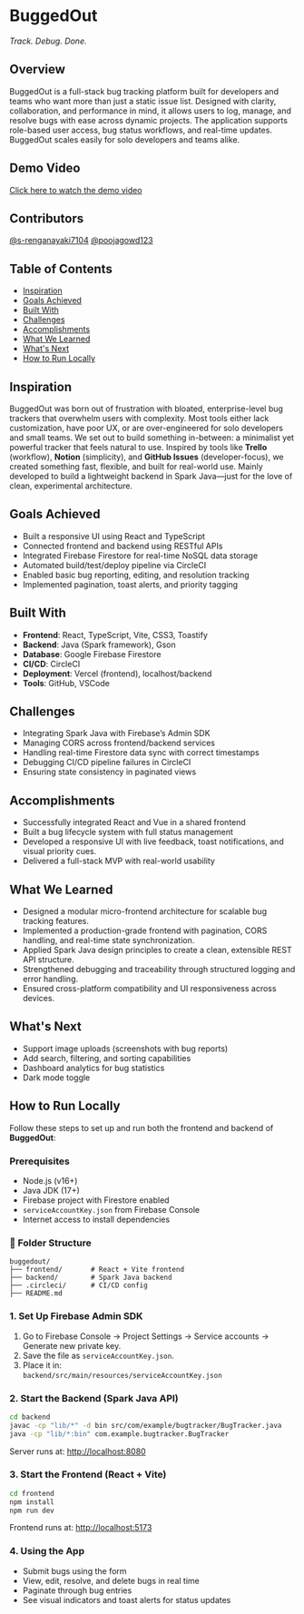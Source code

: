 # BuggedOut  
*Track. Debug. Done.*

## Overview  
BuggedOut is a full-stack bug tracking platform built for developers and teams who want more than just a static issue list. Designed with clarity, collaboration, and performance in mind, it allows users to log, manage, and resolve bugs with ease across dynamic projects. The application supports role-based user access, bug status workflows, and real-time updates. BuggedOut scales easily for solo developers and teams alike.

## Demo Video
[Click here to watch the demo video](https://drive.google.com/file/d/19XGPnXrbYPlSsqzCJd6bThHrS_gSYBxH/view?usp=sharing)


## Contributors  
[@s-renganayaki7104](https://github.com/s-renganayaki7104)
[@poojagowd123](https://github.com/poojagowd123)

## Table of Contents  
- [Inspiration](#inspiration)  
- [Goals Achieved](#goals-achieved)  
- [Built With](#built-with)  
- [Challenges](#challenges)  
- [Accomplishments](#accomplishments)  
- [What We Learned](#what-we-learned)  
- [What's Next](#whats-next)  
- [How to Run Locally](#how-to-run-locally)

## Inspiration  

BuggedOut was born out of frustration with bloated, enterprise-level bug trackers that overwhelm users with complexity. Most tools either lack customization, have poor UX, or are over-engineered for solo developers and small teams. We set out to build something in-between: a minimalist yet powerful tracker that feels natural to use. Inspired by tools like **Trello** (workflow), **Notion** (simplicity), and **GitHub Issues** (developer-focus), we created something fast, flexible, and built for real-world use. Mainly developed to build a lightweight backend in Spark Java—just for the love of clean, experimental architecture.

## Goals Achieved  

- Built a responsive UI using React and TypeScript  
- Connected frontend and backend using RESTful APIs  
- Integrated Firebase Firestore for real-time NoSQL data storage  
- Automated build/test/deploy pipeline via CircleCI  
- Enabled basic bug reporting, editing, and resolution tracking  
- Implemented pagination, toast alerts, and priority tagging

## Built With  

-  **Frontend**: React, TypeScript, Vite, CSS3, Toastify  
- **Backend**: Java (Spark framework), Gson  
- **Database**: Google Firebase Firestore  
- **CI/CD**: CircleCI  
- **Deployment**: Vercel (frontend), localhost/backend  
- **Tools**: GitHub, VSCode

## Challenges  

- Integrating Spark Java with Firebase’s Admin SDK  
- Managing CORS across frontend/backend services  
- Handling real-time Firestore data sync with correct timestamps  
- Debugging CI/CD pipeline failures in CircleCI  
- Ensuring state consistency in paginated views

## Accomplishments 

-  Successfully integrated React and Vue in a shared frontend   
-  Built a bug lifecycle system with full status management  
-  Developed a responsive UI with live feedback, toast notifications, and visual priority cues. 
-  Delivered a full-stack MVP with real-world usability

## What We Learned  

- Designed a modular micro-frontend architecture for scalable bug tracking features.
- Implemented a production-grade frontend with pagination, CORS handling, and real-time state synchronization.
- Applied Spark Java design principles to create a clean, extensible REST API structure.
- Strengthened debugging and traceability through structured logging and error handling.
- Ensured cross-platform compatibility and UI responsiveness across devices.

## What's Next  

- Support image uploads (screenshots with bug reports)  
- Add search, filtering, and sorting capabilities  
- Dashboard analytics for bug statistics  
- Dark mode toggle


##  How to Run Locally  
Follow these steps to set up and run both the frontend and backend of **BuggedOut**:

###  Prerequisites
- Node.js (v16+)
- Java JDK (17+)
- Firebase project with Firestore enabled
- `serviceAccountKey.json` from Firebase Console
- Internet access to install dependencies


### 📁 Folder Structure
```
buggedout/
├── frontend/       # React + Vite frontend
├── backend/        # Spark Java backend
├── .circleci/      # CI/CD config
├── README.md
```


###  1. Set Up Firebase Admin SDK
1. Go to Firebase Console → Project Settings → Service accounts → Generate new private key.
2. Save the file as `serviceAccountKey.json`.
3. Place it in:  
   `backend/src/main/resources/serviceAccountKey.json`


###  2. Start the Backend (Spark Java API)
```bash
cd backend
javac -cp "lib/*" -d bin src/com/example/bugtracker/BugTracker.java
java -cp "lib/*:bin" com.example.bugtracker.BugTracker
```
Server runs at: [http://localhost:8080](http://localhost:8080)


###  3. Start the Frontend (React + Vite)
```bash
cd frontend
npm install
npm run dev
```
Frontend runs at: [http://localhost:5173](http://localhost:5173)


###  4. Using the App
- Submit bugs using the form  
- View, edit, resolve, and delete bugs in real time  
- Paginate through bug entries  
- See visual indicators and toast alerts for status updates  
